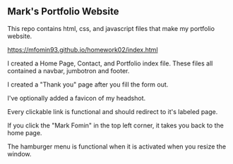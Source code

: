 ## Mark's Portfolio Website

This repo contains html, css, and javascript files that make my portfolio website.

https://mfomin93.github.io/homework02/index.html

I created a Home Page, Contact, and Portfolio index file. These files all contained a navbar, jumbotron and footer.

I created a "Thank you" page after you fill the form out.

I've  optionally added a favicon of my headshot. 

Every clickable link is functional and should redirect to it's labeled page.

If you click the "Mark Fomin" in the top left corner, it takes you back to the home page.

The hamburger menu is functional when it is activated when you resize the window.
